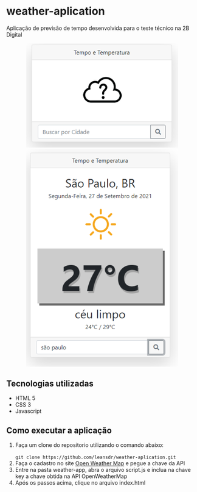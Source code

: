 # weather-aplication
Aplicação de previsão de tempo desenvolvida para o teste técnico na 2B Digital 

<p align=center>  
<img src="assets/img/img0.PNG" width="400"/> <img src="assets/img/img01.PNG" width="400"/>
</p>

## Tecnologias utilizadas
<ul>
 <li>HTML 5</li>
 <li>CSS 3</li>
 <li>Javascript</li>
</ul>

## Como executar a aplicação
1. <p>Faça um clone do repositorio utilizando o comando abaixo:</p>
    <code>git clone https://github.com/leansdr/weather-aplication.git</code>
2. Faça o cadastro no site <a href="https://openweathermap.org/">Open Weather Map</a> e pegue a chave da API 
3. Entre na pasta weather-app, abra o arquivo script.js e inclua na chave key a chave obtida na API OpenWeatherMap
4. Após os passos acima, clique no arquivo index.html
